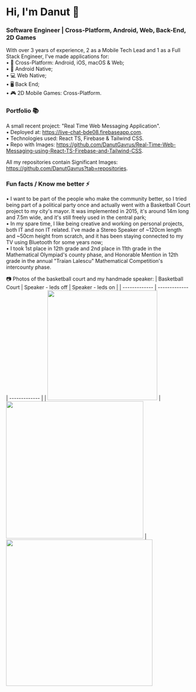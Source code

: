 # Hi, I'm Danut 👋
### Software Engineer | Cross-Platform, Android, Web, Back-End, 2D Games
With over 3 years of experience, 2 as a Mobile Tech Lead and 1 as a Full Stack Engineer, I've made applications for:  
• 🔁 Cross-Platform: Android, iOS, macOS & Web;  
• 📱 Android Native;  
• 💻 Web Native;  
• 🖥️ Back End;  
• 🎮 2D Mobile Games: Cross-Platform.  

### Portfolio 📚
A small recent project: "Real Time Web Messaging Application".  
• Deployed at: https://live-chat-bde08.firebaseapp.com.  
• Technologies used: React TS, Firebase & Tailwind CSS.  
• Repo with Images: https://github.com/DanutGavrus/Real-Time-Web-Messaging-using-React-TS-Firebase-and-Tailwind-CSS.  

All my repositories contain Significant Images: https://github.com/DanutGavrus?tab=repositories.

### Fun facts / Know me better ⚡
• I want to be part of the people who make the community better, so I tried being part of a political party once and actually went with a Basketball Court project to my city's mayor. It was implemented in 2015, it's around 14m long and 7.5m wide, and it's still freely used in the central park;  
• In my spare time, I like being creative and working on personal projects, both IT and non IT related. I've made a Stereo Speaker of ~120cm length and ~50cm height from scratch, and it has been staying connected to my TV using Bluetooth for some years now;  
• I took 1st place in 12th grade and 2nd place in 11th grade in the Mathematical Olympiad's county phase, and Honorable Mention in 12th grade in the annual "Traian Lalescu" Mathematical Competition's intercounty phase.

📷 Photos of the basketball court and my handmade speaker:
| Basketball Court | Speaker - leds off  | Speaker - leds on |
| ------------- | ------------- | ------------- |
| <img src="https://user-images.githubusercontent.com/56603839/226368235-6684955b-5061-42e8-b874-36802d75b767.png" width="300"> | <img src="https://user-images.githubusercontent.com/56603839/226370733-23297580-88c2-4f1d-af85-b24763c24828.png" width="375"> | <img src="https://user-images.githubusercontent.com/56603839/226368358-58c7da4f-cc46-4b55-8581-64f12878c730.png" width="400">
